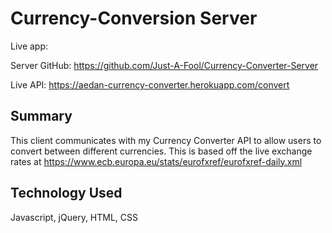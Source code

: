 # Currency-Conversion Server

Live app: 

Server GitHub: https://github.com/Just-A-Fool/Currency-Converter-Server

Live API: https://aedan-currency-converter.herokuapp.com/convert

## Summary

This client communicates with my Currency Converter API to allow users to convert between different currencies. This is based off the live exchange rates at https://www.ecb.europa.eu/stats/eurofxref/eurofxref-daily.xml

## Technology Used

Javascript, jQuery, HTML, CSS
